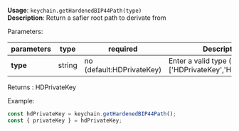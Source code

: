 **Usage**: `keychain.getHardenedBIP44Path(type)`  
**Description**: Return a safier root path to derivate from

Parameters:

| parameters | type   | required                  | Description                                                 |
| ---------- | ------ | ------------------------- | ----------------------------------------------------------- |
| **type**   | string | no (default:HDPrivateKey) | Enter a valid type (one of: ['HDPrivateKey','HDPublicKey']) |

Returns : HDPrivateKey

Example:

```js
const hdPrivateKey = keychain.getHardenedBIP44Path();
const { privateKey } = hdPrivateKey;
```
